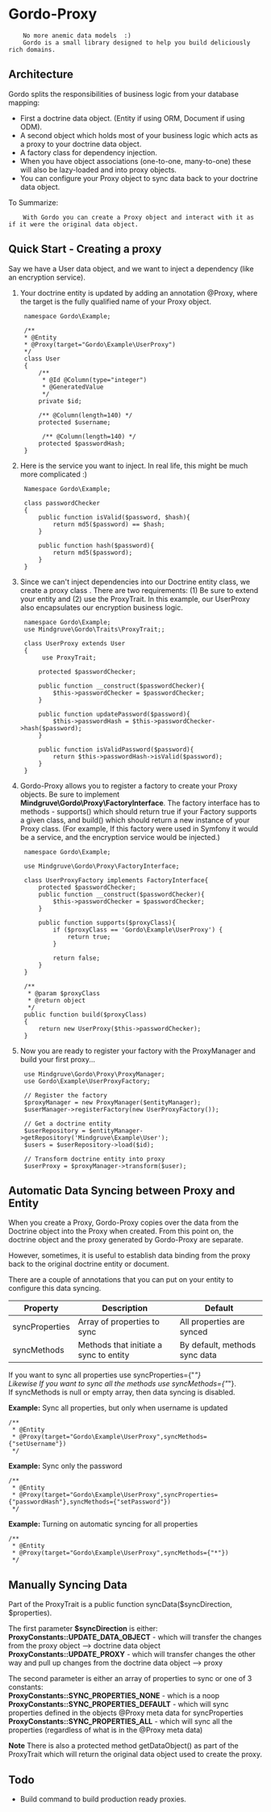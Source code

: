# Gordo-Proxy
        No more anemic data models  :) 
        Gordo is a small library designed to help you build deliciously rich domains.  

## Architecture
Gordo splits the responsibilities of business logic from your database mapping:   
- First a doctrine data object. (Entity if using ORM, Document if using ODM).   
- A second object which holds most of your business logic which acts as a proxy to your doctrine data object.   
- A factory class for dependency injection.    
- When you have object associations (one-to-one, many-to-one) these will also be lazy-loaded and into proxy objects.     
- You can configure your Proxy object to sync data back to your doctrine data object.      

To Summarize:

        With Gordo you can create a Proxy object and interact with it as if it were the original data object.

## Quick Start - Creating a proxy
Say we have a User data object, and we want to inject a dependency (like an encryption service).

1. Your doctrine entity is updated by adding an annotation @Proxy, where the target is the fully qualified name of your Proxy object.

        namespace Gordo\Example;
        
        /**
        * @Entity
        * @Proxy(target="Gordo\Example\UserProxy")
        */
        class User 
        {
            /**
             * @Id @Column(type="integer")
             * @GeneratedValue
             */
            private $id;
    
            /** @Column(length=140) */
            protected $username;       
            
             /** @Column(length=140) */
            protected $passwordHash;    
        }
        
2. Here is the service you want to inject.  In real life, this might be much more complicated :)    

        Namespace Gordo\Example;
        
        class passwordChecker
        {
            public function isValid($password, $hash){
                return md5($password) == $hash;
            }
        
            public function hash($password){
                return md5($password);
            }
        }

        
2. Since we can't inject dependencies into our Doctrine entity class, we create a proxy class .  There are two requirements: (1) Be sure to extend your entity and (2) use the ProxyTrait.  In this example, our UserProxy also encapsulates our encryption business logic.

        namespace Gordo\Example;
        use Mindgruve\Gordo\Traits\ProxyTrait;;
        
        class UserProxy extends User 
        {
             use ProxyTrait;
        
            protected $passwordChecker;
            
            public function __construct($passwordChecker){
                $this->passwordChecker = $passwordChecker;
            }
            
            public function updatePassword($password){
                $this->passwordHash = $this->passwordChecker->hash($password);
            }
            
            public function isValidPassword($password){
                return $this->passwordHash->isValid($password);
            }
        }
        
6. Gordo-Proxy allows you to register a factory to create your Proxy objects.  Be sure to implement  **Mindgruve\Gordo\Proxy\FactoryInterface**.  The factory interface has to methods - supports() which should return true if your Factory supports a given class, and build() which should return a new instance of your Proxy class.  (For example, If this factory were used in Symfony it would be a service, and the encryption service would be injected.)

        namespace Gordo\Example;
        
        use Mindgruve\Gordo\Proxy\FactoryInterface;
        
        class UserProxyFactory implements FactoryInterface{
            protected $passwordChecker;
            public function __construct($passwordChecker){
                $this->passwordChecker = $passwordChecker;
            }
            
            public function supports($proxyClass){
                if ($proxyClass == 'Gordo\Example\UserProxy') {
                    return true;
                }

                return false;
            }
        }
        
        /**
         * @param $proxyClass
         * @return object
         */
        public function build($proxyClass)
        {
            return new UserProxy($this->passwordChecker);
        }    
        
6. Now you are ready to register your factory with the ProxyManager and build your first proxy...

        use Mindgruve\Gordo\Proxy\ProxyManager;
        use Gordo\Example\UserProxyFactory;
        
        // Register the factory
        $proxyManager = new ProxyManager($entityManager);
        $userManager->registerFactory(new UserProxyFactory());
        
        // Get a doctrine entity
        $userRepository = $entityManager->getRepository('Mindgruve\Example\User');
        $users = $userRepository->load($id); 
        
        // Transform doctrine entity into proxy
        $userProxy = $proxyManager->transform($user);

## Automatic Data Syncing between Proxy and Entity
When you create a Proxy, Gordo-Proxy copies over the data from the Doctrine object into the Proxy when created.  From this point on, the doctrine object and the proxy generated by Gordo-Proxy are separate.

However, sometimes, it is useful to establish data binding from the proxy back to the original doctrine entity or document.

There are a couple of annotations that you can put on your entity to configure this data syncing.

|  Property | Description  | Default  |
|---|---|---|
| syncProperties  | Array of properties to sync  | All properties are synced  |
| syncMethods  | Methods that initiate a sync to entity  | By default, methods sync data  |

If you want to sync all properties use syncProperties={"*"}   
Likewise If you want to sync all the methods use syncMethods={"*"}.     
If syncMethods is null or empty array, then data syncing is disabled.


**Example:** Sync all properties, but only when username is updated

    /**
     * @Entity
     * @Proxy(target="Gordo\Example\UserProxy",syncMethods={"setUsername"})
     */

**Example:** Sync only the password

    /**
     * @Entity
     * @Proxy(target="Gordo\Example\UserProxy",syncProperties={"passwordHash"},syncMethods={"setPassword"})
     */

**Example:** Turning on automatic syncing for all properties

    /**
     * @Entity
     * @Proxy(target="Gordo\Example\UserProxy",syncMethods={"*"})
     */

## Manually Syncing Data
Part of the ProxyTrait is a public function syncData($syncDirection, $properties).    

The first parameter **$syncDirection** is either:   
**ProxyConstants::UPDATE_DATA_OBJECT** - which will transfer the changes from the proxy object --> doctrine data object  
**ProxyConstants::UPDATE_PROXY** - which will transfer changes the other way and pull up changes from the doctrine data object --> proxy

The second parameter is either an array of properties to sync or one of 3 constants:  
**ProxyConstants::SYNC_PROPERTIES_NONE** - which is a noop   
**ProxyConstants::SYNC_PROPERTIES_DEFAULT** - which will sync properties defined in the objects @Proxy meta data for syncProperties   
**ProxyConstants::SYNC_PROPERTIES_ALL** - which will sync all the properties (regardless of what is in the @Proxy meta data)

**Note** There is also a protected method getDataObject() as part of the ProxyTrait which will return the original data object used to create the proxy.

## Todo
- Build command to build production ready proxies.





